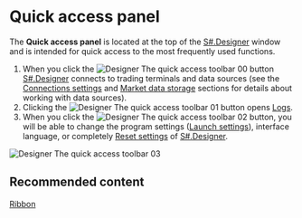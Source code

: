 # Quick access panel

The **Quick access panel** is located at the top of the [S\#.Designer](Designer.md) window and is intended for quick access to the most frequently used functions.

1. When you click the ![Designer The quick access toolbar 00](~/images/Designer_quick_access_toolbar_00.png) button [S\#.Designer](Designer.md) connects to trading terminals and data sources (see the [Connections settings](Designer_Connection_settings.md) and [Market data storage](Designer_Repository_of_historical_data.md) sections for details about working with data sources).
2. Clicking the ![Designer The quick access toolbar 01](~/images/Designer_quick_access_toolbar_01.png) button opens [Logs](Designer_Panel_Logs.md). 
3. When you click the ![Designer The quick access toolbar 02](~/images/Designer_quick_access_toolbar_02.png) button, you will be able to change the program settings ([Launch settings](Designer_Start_mode.md)), interface language, or completely [Reset settings](Designer_Reset_language_settings.md) of [S\#.Designer](Designer.md).

![Designer The quick access toolbar 03](~/images/Designer_quick_access_toolbar_03.png)

## Recommended content

[Ribbon](Designer_Tape.md)
